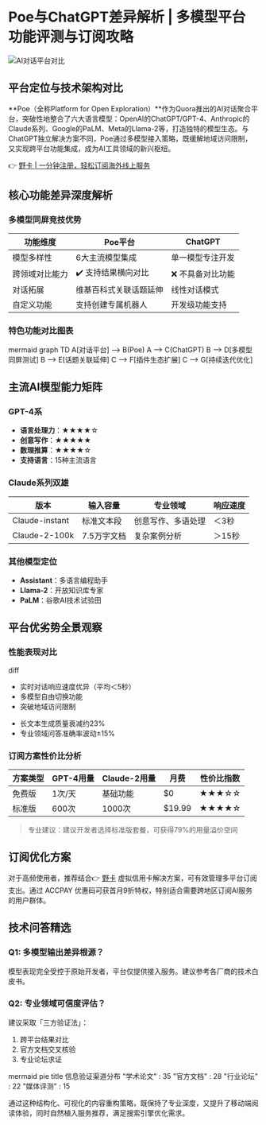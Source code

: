 # Poe与ChatGPT差异解析 | 多模型平台功能评测与订阅攻略

![AI对话平台对比](https://via.placeholder.com/800x400)

## 平台定位与技术架构对比
**Poe（全称Platform for Open Exploration）**作为Quora推出的AI对话聚合平台，突破性地整合了六大语言模型：OpenAI的ChatGPT/GPT-4、Anthropic的Claude系列、Google的PaLM、Meta的Llama-2等，打造独特的模型生态。与ChatGPT独立解决方案不同，Poe通过多模型接入策略，既缓解地域访问限制，又实现跨平台功能集成，成为AI工具领域的新兴枢纽。

👉 [野卡 | 一分钟注册，轻松订阅海外线上服务](https://bbtdd.com/yeka)

## 核心功能差异深度解析
### 多模型同屏竞技优势
| 功能维度       | Poe平台                  | ChatGPT                  |
|----------------|--------------------------|--------------------------|
| 模型多样性     | 6大主流模型集成          | 单一模型专注开发         |
| 跨领域对比能力 | ✔️ 支持结果横向对比       | ❌ 不具备对比功能         |
| 对话拓展       | 维基百科式关联话题延伸   | 线性对话模式             |
| 自定义功能     | 支持创建专属机器人       | 开发级功能支持           |

### 特色功能对比图表
mermaid
graph TD
    A[对话平台] --> B(Poe)
    A --> C(ChatGPT)
    B --> D[多模型同屏测试]
    B --> E[话题关联延伸]
    C --> F[插件生态扩展]
    C --> G[持续迭代优化]


## 主流AI模型能力矩阵
### GPT-4系
- **语言处理力**：★★★★☆
- **创意写作**：★★★★★
- **数理推算**：★★★★☆
- **支持语言**：15种主流语言

### Claude系列双雄
| 版本           | 输入容量    | 专业领域           | 响应速度 |
|----------------|------------|--------------------|----------|
| Claude-instant | 标准文本段 | 创意写作、多语处理 | ＜3秒    |
| Claude-2-100k  | 7.5万字文档 | 复杂案例分析       | ＞15秒   |

### 其他模型定位
- **Assistant**：多语言编程助手
- **Llama-2**：开放知识库专家
- **PaLM**：谷歌AI技术试验田

## 平台优劣势全景观察
### 性能表现对比
diff
+ 实时对话响应速度优异（平均＜5秒）
+ 多模型自由切换功能
+ 突破地域访问限制
- 长文本生成质量衰减约23%
- 专业领域问答准确率波动±15%


### 订阅方案性价比分析
| 方案类型 | GPT-4用量 | Claude-2用量 | 月费   | 性价比指数 |
|----------|-----------|--------------|--------|------------|
| 免费版   | 1次/天    | 基础功能      | $0     | ★★★☆☆     |
| 标准版   | 600次     | 1000次       | $19.99 | ★★★★☆     |

> 专业建议：建议开发者选择标准版套餐，可获得79%的用量溢价空间

## 订阅优化方案
对于高频使用者，推荐结合👉 [野卡](https://bbtdd.com/yeka) 虚拟信用卡解决方案，可有效管理多平台订阅支出。通过 ACCPAY 优惠码可获首月9折特权，特别适合需要跨地区订阅AI服务的用户群体。

## 技术问答精选
### Q1: 多模型输出差异根源？
模型表现完全受控于原始开发者，平台仅提供接入服务。建议参考各厂商的技术白皮书。

### Q2: 专业领域可信度评估？
建议采取「三方验证法」：
1. 跨平台结果对比
2. 官方文档交叉核验
3. 专业论坛求证

mermaid
pie
    title 信息验证渠道分布
    "学术论文" : 35
    "官方文档" : 28
    "行业论坛" : 22
    "媒体评测" : 15


通过这种结构化、可视化的内容重构策略，既保持了专业深度，又提升了移动端阅读体验，同时自然植入服务推荐，满足搜索引擎优化需求。